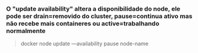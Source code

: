 ### O "update availability" altera a disponibilidade do node, ele pode ser drain=removido do cluster, pause=continua ativo mas não recebe mais containeres ou active=trabalhando normalmente

> docker node update —availability pause node-name